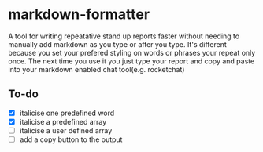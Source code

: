 # markdown-formatter
A tool for writing repeatative stand up reports faster without needing to manually add markdown as you type or after you type. It's different because you set your prefered styling on words or phrases your repeat only once. The next time you use it you just type your report and copy and paste into your markdown enabled chat tool(e.g. rocketchat)<br>

## To-do<br>
- [x] italicise one predefined word<br>
- [x] italicise a predefined array<br>
- [ ] italicise a user defined array<br>
- [ ] add a copy button to the output<br>
